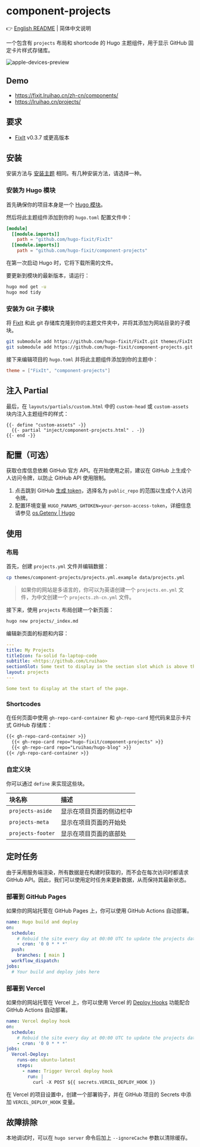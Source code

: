 # component-projects

👉 [English README](README.md) | 简体中文说明

一个包含有 `projects` 布局和 shortcode 的 Hugo 主题组件，用于显示 GitHub 固定卡片样式存储库。

![apple-devices-preview](https://github.com/hugo-fixit/component-projects/assets/33419593/3f75bd94-90df-4057-bee5-cbe2a61422f1)

## Demo

- <https://fixit.lruihao.cn/zh-cn/components/>
- <https://lruihao.cn/projects/>

## 要求

- [FixIt](https://github.com/hugo-fixit) v0.3.7 或更高版本

## 安装

安装方法与 [安装主题](https://fixit.lruihao.cn/documentation/installation/) 相同。有几种安装方法，请选择一种。

### 安装为 Hugo 模块

首先确保你的项目本身是一个 [Hugo 模块](https://gohugo.io/hugo-modules/use-modules/#initialize-a-new-module)。

然后将此主题组件添加到你的 `hugo.toml` 配置文件中：

```toml
[module]
  [[module.imports]]
    path = "github.com/hugo-fixit/FixIt"
  [[module.imports]]
    path = "github.com/hugo-fixit/component-projects"
```

在第一次启动 Hugo 时，它将下载所需的文件。

要更新到模块的最新版本，请运行：

```bash
hugo mod get -u
hugo mod tidy
```

### 安装为 Git 子模块

将 [FixIt](https://github.com/hugo-fixit) 和此 git 存储库克隆到你的主题文件夹中，并将其添加为网站目录的子模块。

```bash
git submodule add https://github.com/hugo-fixit/FixIt.git themes/FixIt
git submodule add https://github.com/hugo-fixit/component-projects.git themes/component-projects
```

接下来编辑项目的 `hugo.toml` 并将此主题组件添加到你的主题中：

```toml
theme = ["FixIt", "component-projects"]
```

## 注入 Partial

最后，在 `layouts/partials/custom.html` 中的 `custom-head` 或 `custom-assets` 块内注入主题组件的样式：

```go-html-template
{{- define "custom-assets" -}}
  {{- partial "inject/component-projects.html" . -}}
{{- end -}}
```

## 配置（可选）

获取仓库信息依赖 GitHub 官方 API。在开始使用之前，建议在 GitHub 上生成个人访问令牌，以防止 GitHub API 使用限制。

1. 点击跳到 GitHub [生成 token](https://github.com/settings/tokens/new)，选择名为 `public_repo` 的范围以生成个人访问令牌。
2. 配置环境变量 `HUGO_PARAMS_GHTOKEN=your-person-access-token`，详细信息请参见 [os.Getenv | Hugo](https://gohugo.io/functions/os/getenv/#examples)

## 使用

### 布局

首先，创建 `projects.yml` 文件并编辑数据：

```bash
cp themes/component-projects/projects.yml.example data/projects.yml
```

> 如果你的网站是多语言的，你可以为英语创建一个 `projects.en.yml` 文件，为中文创建一个 `projects.zh-cn.yml` 文件。

接下来，使用 `projects` 布局创建一个新页面：

```bash
hugo new projects/_index.md
```

编辑新页面的标题和内容：

```yaml
---
title: My Projects
titleIcon: fa-solid fa-laptop-code
subtitle: <https://github.com/Lruihao>
sectionSlot: Some text to display in the section slot which is above the related articles list.
layout: projects
---

Some text to display at the start of the page.
```

### Shortcodes

在任何页面中使用 `gh-repo-card-container` 和 `gh-repo-card` 短代码来显示卡片式 GitHub 存储库：

```markdown
{{< gh-repo-card-container >}}
  {{< gh-repo-card repo="hugo-fixit/component-projects" >}}
  {{< gh-repo-card repo="Lruihao/hugo-blog" >}}
{{< /gh-repo-card-container >}}
```

### 自定义块

你可以通过 `define` 来实现这些块。

| 块名称            | 描述                     |
| :---------------- | :----------------------- |
| `projects-aside`  | 显示在项目页面的侧边栏中 |
| `projects-meta`   | 显示在项目页面的开始处   |
| `projects-footer` | 显示在项目页面的底部处   |

## 定时任务

由于采用服务端渲染，所有数据是在构建时获取的，而不会在每次访问时都请求 GitHub API。因此，我们可以使用定时任务来更新数据，从而保持其最新状态。

### 部署到 GitHub Pages

如果你的网站托管在 GitHub Pages 上，你可以使用 GitHub Actions 自动部署。

```yaml
name: Hugo build and deploy
on:
  schedule:
    # Rebuid the site every day at 00:00 UTC to update the projects data
    - cron: '0 0 * * *'
  push:
    branches: [ main ]
  workflow_dispatch:
jobs:
  # Your build and deploy jobs here
```

### 部署到 Vercel

如果你的网站托管在 Vercel 上，你可以使用 Vercel 的 [Deploy Hooks](https://vercel.com/docs/deployments/deploy-hooks#creating-&-triggering-deploy-hooks) 功能配合 GitHub Actions 自动部署。

```yaml
name: Vercel deploy hook
on:
  schedule:
    # Rebuid the site every day at 00:00 UTC to update the projects data
    - cron: '0 0 * * *'
jobs:
  Vercel-Deploy:
    runs-on: ubuntu-latest
    steps:
      - name: Trigger Vercel deploy hook
        run: |
          curl -X POST ${{ secrets.VERCEL_DEPLOY_HOOK }}
```

在 Vercel 的项目设置中，创建一个部署钩子，并在 GitHub 项目的 Secrets 中添加 `VERCEL_DEPLOY_HOOK` 变量。

## 故障排除

本地调试时，可以在 `hugo server` 命令后加上 `--ignoreCache` 参数以清除缓存。
